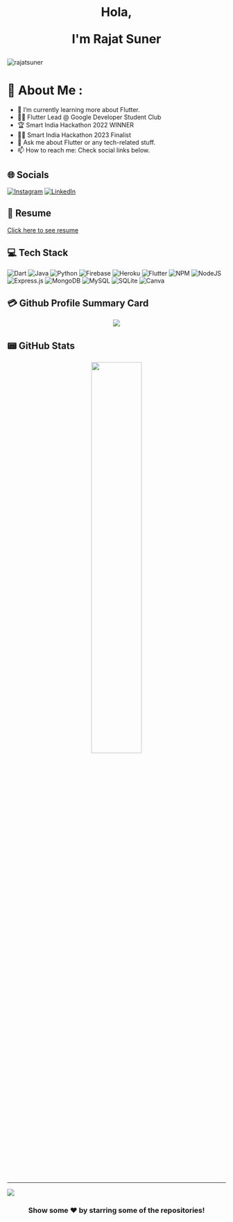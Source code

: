 <h1 align="center"> Hola,


I'm Rajat Suner</h1>

<p align="left"> <img src="https://komarev.com/ghpvc/?username=rajatsuner&label=Views&color=blue&style=plastic&style=for-the-badge" alt="rajatsuner" /> </p>

# 💫 About Me :
- 🌱 I’m currently learning more about Flutter.
- 👨‍💻 Flutter Lead @ Google Developer Student Club
- 🏆 Smart India Hackathon 2022 WINNER
- 🧑‍💻 Smart India Hackathon 2023 Finalist
- 💬 Ask me about Flutter or any tech-related stuff.
- 📫 How to reach me: Check social links below.

## 🌐 Socials
[![Instagram](https://img.shields.io/badge/Instagram-E4405F?style=for-the-badge&logo=instagram&logoColor=white)](https://instagram.com/_patelrajat) [![LinkedIn](https://img.shields.io/badge/LinkedIn-0077B5?style=for-the-badge&logo=linkedin&logoColor=white)](https://linkedin.com/in/rajatsuner)

## 📜 Resume
[Click here to see resume](https://drive.google.com/file/d/17kypF32f5w_dMqiDcClIEGu9WSmm1db3/view?usp=sharing)

## 💻 Tech Stack
![Dart](https://img.shields.io/badge/dart-%230175C2.svg?style=for-the-badge&logo=dart&logoColor=white) ![Java](https://img.shields.io/badge/java-%23ED8B00.svg?style=for-the-badge&logo=java&logoColor=white) ![Python](https://img.shields.io/badge/python-3670A0?style=for-the-badge&logo=python&logoColor=ffdd54) ![Firebase](https://img.shields.io/badge/firebase-%23039BE5.svg?style=for-the-badge&logo=firebase) ![Heroku](https://img.shields.io/badge/heroku-%23430098.svg?style=for-the-badge&logo=heroku&logoColor=white) ![Flutter](https://img.shields.io/badge/Flutter-%2302569B.svg?style=for-the-badge&logo=Flutter&logoColor=white) ![NPM](https://img.shields.io/badge/NPM-%23000000.svg?style=for-the-badge&logo=npm&logoColor=white) ![NodeJS](https://img.shields.io/badge/node.js-6DA55F?style=for-the-badge&logo=node.js&logoColor=white) ![Express.js](https://img.shields.io/badge/express.js-%23404d59.svg?style=for-the-badge&logo=express&logoColor=%2361DAFB) ![MongoDB](https://img.shields.io/badge/MongoDB-%234ea94b.svg?style=for-the-badge&logo=mongodb&logoColor=white) ![MySQL](https://img.shields.io/badge/mysql-%2300f.svg?style=for-the-badge&logo=mysql&logoColor=white) ![SQLite](https://img.shields.io/badge/sqlite-%2307405e.svg?style=for-the-badge&logo=sqlite&logoColor=white) ![Canva](https://img.shields.io/badge/Canva-%2300C4CC.svg?style=for-the-badge&logo=Canva&logoColor=white) 




## 💳 Github Profile Summary Card
<p align="center">
  <img src="https://github-profile-summary-cards.vercel.app/api/cards/profile-details?username=rajatsuner&theme=vue"/>
</p>

## 📟 GitHub Stats
<p align="center">
	<img width="48%" src="https://github-readme-streak-stats.herokuapp.com/?user=rajatsuner&theme=vue" />
</p>


---
[![](https://visitcount.itsvg.in/api?id=rajatsuner&icon=0&color=1)](https://visitcount.itsvg.in)


<div align="center">

### Show some ❤️ by starring some of the repositories!

</div>
